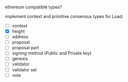 ethereum compatible types?

implement context and primitive consensus types for Load:

- [ ] context
- [x] height
- [ ] address
- [ ] proposal
- [ ] proposal part
- [ ] signing method (Public and Private key)
- [ ] genesis
- [ ] validator
- [ ] validator set
- [ ] vote
